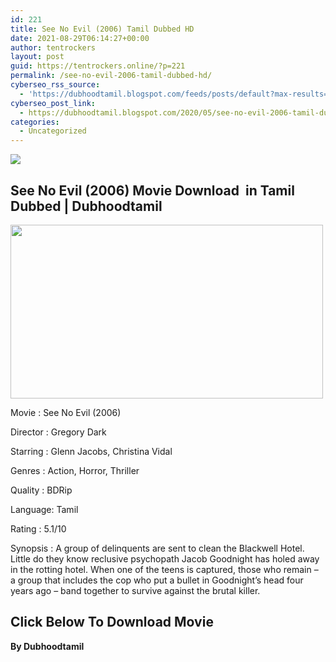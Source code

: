 ```yaml
---
id: 221
title: See No Evil (2006) Tamil Dubbed HD
date: 2021-08-29T06:14:27+00:00
author: tentrockers
layout: post
guid: https://tentrockers.online/?p=221
permalink: /see-no-evil-2006-tamil-dubbed-hd/
cyberseo_rss_source:
  - 'https://dubhoodtamil.blogspot.com/feeds/posts/default?max-results=150&start-index=301'
cyberseo_post_link:
  - https://dubhoodtamil.blogspot.com/2020/05/see-no-evil-2006-tamil-dubbed-hd.html
categories:
  - Uncategorized
---
```

<div class="media_block">
  <img src="https://1.bp.blogspot.com/-iefzpcbLBtY/XrTuLDm3yeI/AAAAAAAABEs/yYvqB7Hz8kYrpQ3pceXuq9U2avvpzV8rACNcBGAsYHQ/s72-w500-h278-c/see_no_evil-wallpaper-1366x768.jpg" class="media_thumbnail" />
</div>

<div dir="ltr" trbidi="on" readability="21.087407407407">
  <h2>
    <span>See No Evil (2006) Movie Download&nbsp; in Tamil Dubbed | Dubhoodtamil&nbsp;</span>
  </h2>
  
  <div class="separator">
    <a href="https://1.bp.blogspot.com/-iefzpcbLBtY/XrTuLDm3yeI/AAAAAAAABEs/yYvqB7Hz8kYrpQ3pceXuq9U2avvpzV8rACNcBGAsYHQ/s1600/see_no_evil-wallpaper-1366x768.jpg"><img loading="lazy" border="0" data-original-height="768" data-original-width="1366" height="278" src="https://1.bp.blogspot.com/-iefzpcbLBtY/XrTuLDm3yeI/AAAAAAAABEs/yYvqB7Hz8kYrpQ3pceXuq9U2avvpzV8rACNcBGAsYHQ/w500-h278/see_no_evil-wallpaper-1366x768.jpg" width="500" /></a>
  </div>
  
  <p>
    Movie<span> </span>:<span> </span>See No Evil (2006)
  </p>
  
  <p>
    Director<span> </span>:<span> </span>Gregory Dark&nbsp;
  </p>
  
  <p>
    Starring<span> </span>:<span> </span>Glenn Jacobs, Christina Vidal&nbsp;
  </p>
  
  <p>
    Genres<span> </span>:<span> </span>Action, Horror, Thriller&nbsp;
  </p>
  
  <p>
    Quality<span> </span>:<span> </span>BDRip&nbsp;
  </p>
  
  <p>
    Language:<span> </span>Tamil&nbsp;
  </p>
  
  <p>
    Rating<span> </span>:<span> </span>5.1/10
  </p>
  
  <p>
    Synopsis : A group of delinquents are sent to clean the Blackwell Hotel. Little do they know reclusive psychopath Jacob Goodnight has holed away in the rotting hotel. When one of the teens is captured, those who remain &#8211; a group that includes the cop who put a bullet in Goodnight&#8217;s head four years ago &#8211; band together to survive against the brutal killer.
  </p>
  
  <h2>
    <span><b>Click Below To Download Movie</b></span>
  </h2>
  
  <p>
    <span face><b>By Dubhoodtamil</b></span>
  </p>
</div>